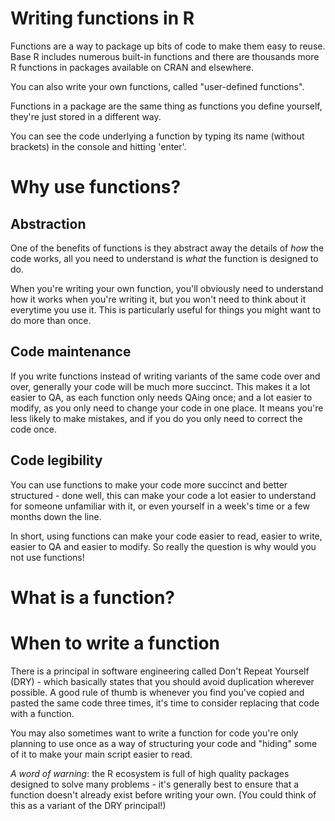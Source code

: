# Writing functions in R

Functions are a way to package up bits of code to make them easy to reuse. Base R includes numerous built-in functions and there are thousands more R functions in packages available on CRAN and elsewhere.

You can also write your own functions, called "user-defined functions".

Functions in a package are the same thing as functions you define yourself, they're just stored in a different way.

You can see the code underlying a function by typing its name (without brackets) in the console and hitting 'enter'.

# Why use functions?

## Abstraction

One of the benefits of functions is they abstract away the details of *how* the code works, all you need to understand is *what* the function is designed to do.

When you're writing your own function, you'll obviously need to understand how it works when you're writing it, but you won't need to think about it everytime you use it. This is particularly useful for things you might want to do more than once.

## Code maintenance

If you write functions instead of writing variants of the same code over and over, generally your code will be much more succinct. This makes it a lot easier to QA, as each function only needs QAing once; and a lot easier to modify, as you only need to change your code in one place. It means you're less likely to make mistakes, and if you do you only need to correct the code once.

## Code legibility

You can use functions to make your code more succinct and better structured - done well, this can make your code a lot easier to understand for someone unfamiliar with it, or even yourself in a week's time or a few months down the line.

In short, using functions can make your code easier to read, easier to write, easier to QA and easier to modify. So really the question is why would you not use functions!

# What is a function?

# When to write a function

There is a principal in software engineering called Don't Repeat Yourself (DRY) - which basically states that you should avoid duplication wherever possible. A good rule of thumb is whenever you find you've copied and pasted the same code three times, it's time to consider replacing that code with a function.

You may also sometimes want to write a function for code you're only planning to use once as a way of structuring your code and "hiding" some of it to make your main script easier to read.

*A word of warning*: the R ecosystem is full of high quality packages designed to solve many problems - it's generally best to ensure that a function doesn't already exist before writing your own. (You could think of this as a variant of the DRY principal!)





